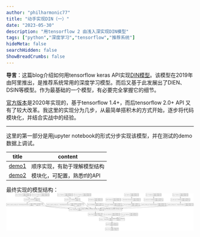 ```yaml
---
author: "philharmonic77"
title: "动手实现DIN（一）"
date: "2023-05-30"
description: "用tensorflow 2 由浅入深实现DIN模型"
tags: ["python","深度学习","tensorflow","推荐系统"]
hideMeta: false
searchHidden: false
ShowBreadCrumbs: false
--- 
```


**导言**：这篇blog介绍如何用tensorflow keras API实现[DIN模型](https://paperswithcode.com/paper/deep-interest-network-for-click-through-rate)。该模型在2019年由阿里推出，是推荐系统常用的深度学习模型。而后又基于此发展出了DIEN、DSIN等模型。作为最基础的一个模型，有必要完全掌握它的细节。

[官方版本](https://github.com/zhougr1993/DeepInterestNetwork)是2020年实现的，基于tensorflow 1.4+，而后tensorflow 2.0+ API 又有了较大改革。我这里的实现分为几步，从最简单搭积木的方式开始，逐步将代码模块化，并结合实战中的经验。 

---

这里的第一部分是用jupyter notebook的形式分步实现该模型，并在测试的demo数据上调试。

|title | content|
| --- | --- | 
|[demo1](https://github.com/philharmonic77/deep_interest_network/blob/main/notebook%20demo/1_simple_din_demo_v1.ipynb)| 顺序实现，有助于理解模型结构 |
|[demo2](https://github.com/philharmonic77/deep_interest_network/blob/main/notebook%20demo/2_simple_din_demo_v2.ipynb)| 模块化，可配置，熟悉tf的API|

最终实现的模型结构：  
![model structure](/static/img/202305/din_structure.png)




